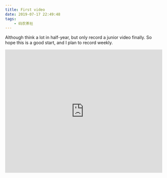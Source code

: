 ```yaml
---
title: First video
date: 2019-07-17 22:49:48
tags:
    - 码农茶社
---
```

Although think a lot in half-year, but only record a junior video finally.
So hope this is a good start, and I plan to record weekly. 


<iframe height=400 width=510 src='http://player.youku.com/embed/XNDI3NzI3MjM4OA==' frameborder=0 'allowfullscreen'></iframe>